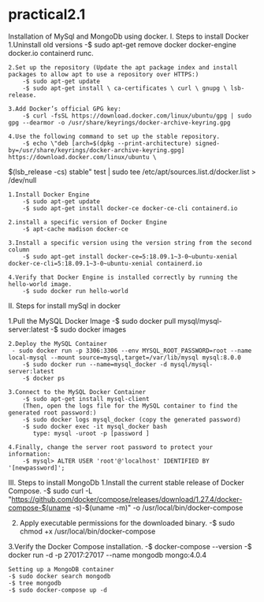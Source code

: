 # practical2.1
Installation of MySql and MongoDb using docker.
I. Steps to install Docker
    1.Uninstall old versions
        -$ sudo apt-get remove docker docker-engine docker.io containerd runc.

    2.Set up the repository (Update the apt package index and install packages to allow apt to use a repository over HTTPS:)
        -$ sudo apt-get update
        -$ sudo apt-get install \ ca-certificates \ curl \ gnupg \ lsb-release.

    3.Add Docker’s official GPG key:
        -$ curl -fsSL https://download.docker.com/linux/ubuntu/gpg | sudo gpg --dearmor -o /usr/share/keyrings/docker-archive-keyring.gpg

    4.Use the following command to set up the stable repository. 
        -$ echo \"deb [arch=$(dpkg --print-architecture) signed-by=/usr/share/keyrings/docker-archive-keyring.gpg] https://download.docker.com/linux/ubuntu \
  $(lsb_release -cs) stable" test | sudo tee /etc/apt/sources.list.d/docker.list > /dev/null

    1.Install Docker Engine
        -$ sudo apt-get update
        -$ sudo apt-get install docker-ce docker-ce-cli containerd.io

    2.install a specific version of Docker Engine
        -$ apt-cache madison docker-ce

    3.Install a specific version using the version string from the second column
        -$ sudo apt-get install docker-ce=5:18.09.1~3-0~ubuntu-xenial docker-ce-cli=5:18.09.1~3-0~ubuntu-xenial containerd.io
    
    4.Verify that Docker Engine is installed correctly by running the hello-world image.
        -$ sudo docker run hello-world

II. Steps for install mySql in docker 

   1.Pull the MySQL Docker Image
        -$ sudo docker pull mysql/mysql-server:latest
        -$ sudo docker images

    2.Deploy the MySQL Container
     - sudo docker run -p 3306:3306 --env MYSQL_ROOT_PASSWORD=root --name local-mysql --mount source=mysql,target=/var/lib/mysql mysql:8.0.0
        -$ sudo docker run --name=mysql_docker -d mysql/mysql-server:latest
        -$ docker ps

    3.Connect to the MySQL Docker Container
        -$ sudo apt-get install mysql-client
        (Then, open the logs file for the MySQL container to find the generated root password:)
        -$ sudo docker logs mysql_docker (copy the generated password)
        -$ sudo docker exec -it mysql_docker bash
           type: mysql -uroot -p [password ]

    4.Finally, change the server root password to protect your information:
        -$ mysql> ALTER USER 'root'@'localhost' IDENTIFIED BY '[newpassword]';

III. Steps to install MongoDb
 1.Install the current stable release of Docker Compose.
        -$ sudo curl -L "https://github.com/docker/compose/releases/download/1.27.4/docker-compose-$(uname -s)-$(uname -m)" -o /usr/local/bin/docker-compose

 2. Apply executable permissions for the downloaded binary.
    -$ sudo chmod +x /usr/local/bin/docker-compose

 3.Verify the Docker Compose installation.
    -$ docker-compose --version
    -$ docker run -d -p 27017:27017 --name mongodb mongo:4.0.4

    Setting up a MongoDB container
    -$ sudo docker search mongodb
    -$ tree mongodb 
    -$ sudo docker-compose up -d


            


    
